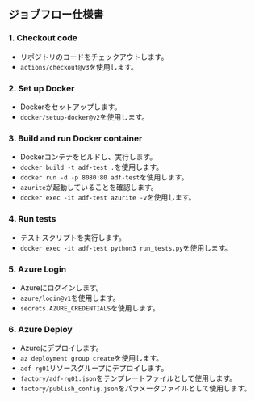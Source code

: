 ## ジョブフロー仕様書

### 1. Checkout code

*   リポジトリのコードをチェックアウトします。
*   `actions/checkout@v3`を使用します。

### 2. Set up Docker

*   Dockerをセットアップします。
*   `docker/setup-docker@v2`を使用します。

### 3. Build and run Docker container

*   Dockerコンテナをビルドし、実行します。
*   `docker build -t adf-test .`を使用します。
*   `docker run -d -p 8080:80 adf-test`を使用します。
*   `azurite`が起動していることを確認します。
*   `docker exec -it adf-test azurite -v`を使用します。

### 4. Run tests

*   テストスクリプトを実行します。
*   `docker exec -it adf-test python3 run_tests.py`を使用します。

### 5. Azure Login

*   Azureにログインします。
*   `azure/login@v1`を使用します。
*   `secrets.AZURE_CREDENTIALS`を使用します。

### 6. Azure Deploy

*   Azureにデプロイします。
*   `az deployment group create`を使用します。
*   `adf-rg01`リソースグループにデプロイします。
*   `factory/adf-rg01.json`をテンプレートファイルとして使用します。
*   `factory/publish_config.json`をパラメータファイルとして使用します。

